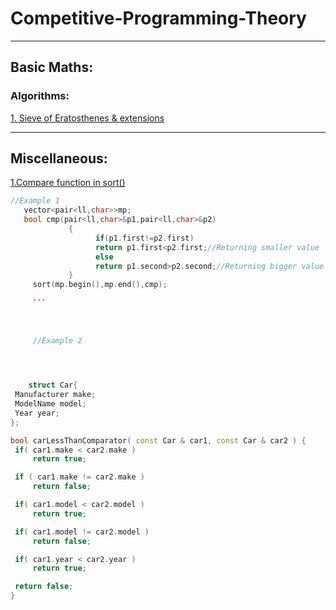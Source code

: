 # Competitive-Programming-Theory
---


## Basic Maths:


### Algorithms:
[1. Sieve of Eratosthenes](https://www.geeksforgeeks.org/sieve-of-eratosthenes/)[ & extensions](https://codeforces.com/blog/entry/22229)


----

## Miscellaneous:


[1.Compare function in sort()](https://stackoverflow.com/questions/597532/how-do-you-structure-your-comparison-functions)

   ```C++
   //Example 1
      vector<pair<ll,char>>mp;
      bool cmp(pair<ll,char>&p1,pair<ll,char>&p2)
                {
                      if(p1.first!=p2.first)
                      return p1.first<p2.first;//Returning smaller value
                      else
                      return p1.second>p2.second;//Returning bigger value
                }
        sort(mp.begin(),mp.end(),cmp);
        
        ```
        
        
        
        //Example 2

       
   
  
       struct Car{
    Manufacturer make;
    ModelName model;
    Year year;
   };

bool carLessThanComparator( const Car & car1, const Car & car2 ) {
    if( car1.make < car2.make )
        return true;

    if ( car1.make != car2.make )
        return false;

    if( car1.model < car2.model )
        return true;

    if( car1.model != car2.model )
        return false;

    if( car1.year < car2.year )
        return true;

    return false;
}
    
   
    
    
  ```
    
            




      
